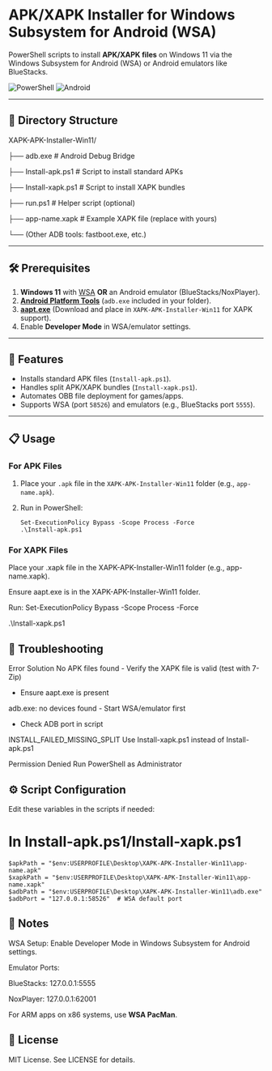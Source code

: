 # APK/XAPK Installer for Windows Subsystem for Android (WSA)

PowerShell scripts to install **APK/XAPK files** on Windows 11 via the Windows Subsystem for Android (WSA) or Android emulators like BlueStacks.

![PowerShell](https://img.shields.io/badge/PowerShell-%235391FE.svg?logo=powershell&logoColor=white)
![Android](https://img.shields.io/badge/Android-3DDC84?logo=android&logoColor=white)

---

## 📂 Directory Structure

XAPK-APK-Installer-Win11/

├── adb.exe # Android Debug Bridge

├── Install-apk.ps1 # Script to install standard APKs

├── Install-xapk.ps1 # Script to install XAPK bundles

├── run.ps1 # Helper script (optional)

├── app-name.xapk # Example XAPK file (replace with yours)

└── (Other ADB tools: fastboot.exe, etc.)

---

## 🛠️ Prerequisites
1. **Windows 11** with [WSA](https://learn.microsoft.com/en-us/windows/android/wsa/) **OR** an Android emulator (BlueStacks/NoxPlayer).
2. **[Android Platform Tools](https://developer.android.com/studio/releases/platform-tools)** (`adb.exe` included in your folder).
3. **[aapt.exe](https://github.com/rendiix/aapt-static)** (Download and place in `XAPK-APK-Installer-Win11` for XAPK support).
4. Enable **Developer Mode** in WSA/emulator settings.

---

## 🚀 Features

- Installs standard APK files (`Install-apk.ps1`).
- Handles split APK/XAPK bundles (`Install-xapk.ps1`).
- Automates OBB file deployment for games/apps.
- Supports WSA (port `58526`) and emulators (e.g., BlueStacks port `5555`).

---

## 📋 Usage

### For APK Files
1. Place your `.apk` file in the `XAPK-APK-Installer-Win11` folder (e.g., `app-name.apk`).
2. Run in PowerShell:
   
   ```
   Set-ExecutionPolicy Bypass -Scope Process -Force
   .\Install-apk.ps1
   ```

### For XAPK Files
Place your .xapk file in the XAPK-APK-Installer-Win11 folder (e.g., app-name.xapk).

Ensure aapt.exe is in the XAPK-APK-Installer-Win11 folder.

Run:
Set-ExecutionPolicy Bypass -Scope Process -Force

.\Install-xapk.ps1

## 🔧 Troubleshooting
Error	Solution
No APK files found	- Verify the XAPK file is valid (test with 7-Zip)

- Ensure aapt.exe is present
  
adb.exe: no devices found	- Start WSA/emulator first

- Check ADB port in script

INSTALL_FAILED_MISSING_SPLIT	Use Install-xapk.ps1 instead of Install-apk.ps1

Permission Denied	Run PowerShell as Administrator

## ⚙️ Script Configuration
Edit these variables in the scripts if needed:

# In Install-apk.ps1/Install-xapk.ps1
```
$apkPath = "$env:USERPROFILE\Desktop\XAPK-APK-Installer-Win11\app-name.apk"
$xapkPath = "$env:USERPROFILE\Desktop\XAPK-APK-Installer-Win11\app-name.xapk"
$adbPath = "$env:USERPROFILE\Desktop\XAPK-APK-Installer-Win11\adb.exe"
$adbPort = "127.0.0.1:58526"  # WSA default port
```

## 📝 Notes
WSA Setup: Enable Developer Mode in Windows Subsystem for Android settings.

Emulator Ports:

BlueStacks: 127.0.0.1:5555

NoxPlayer: 127.0.0.1:62001

For ARM apps on x86 systems, use **WSA PacMan**.


## 📜 License

MIT License. See LICENSE for details.
